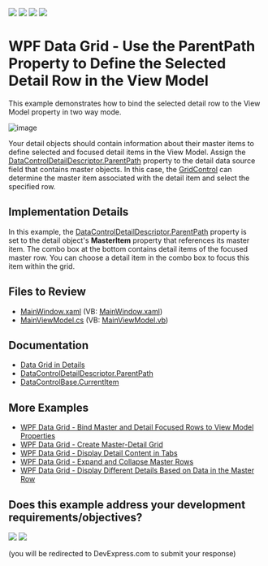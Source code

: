 <!-- default badges list -->
![](https://img.shields.io/endpoint?url=https://codecentral.devexpress.com/api/v1/VersionRange/128653766/22.2.2%2B)
[![](https://img.shields.io/badge/Open_in_DevExpress_Support_Center-FF7200?style=flat-square&logo=DevExpress&logoColor=white)](https://supportcenter.devexpress.com/ticket/details/T291661)
[![](https://img.shields.io/badge/📖_How_to_use_DevExpress_Examples-e9f6fc?style=flat-square)](https://docs.devexpress.com/GeneralInformation/403183)
[![](https://img.shields.io/badge/💬_Leave_Feedback-feecdd?style=flat-square)](#does-this-example-address-your-development-requirementsobjectives)
<!-- default badges end -->

# WPF Data Grid - Use the ParentPath Property to Define the Selected Detail Row in the View Model

This example demonstrates how to bind the selected detail row to the View Model property in two way mode.

![image](https://github.com/DevExpress-Examples/how-to-use-the-parentpath-property-to-enable-the-binding-from-the-viewmodel-to-grid-t291661/assets/65009440/4898c6af-8aa4-4eb8-8724-5b49d3770550)

Your detail objects should contain information about their master items to define selected and focused detail items in the View Model. Assign the [DataControlDetailDescriptor.ParentPath](https://docs.devexpress.com/WPF/DevExpress.Xpf.Grid.DataControlDetailDescriptor.ParentPath) property to the detail data source field that contains master objects. In this case, the [GridControl](https://docs.devexpress.com/WPF/DevExpress.Xpf.Grid.GridControl) can determine the master item associated with the detail item and select the specified row.

## Implementation Details

In this example, the [DataControlDetailDescriptor.ParentPath](https://docs.devexpress.com/WPF/DevExpress.Xpf.Grid.DataControlDetailDescriptor.ParentPath) property is set to the detail object's **MasterItem** property that references its master item. The combo box at the bottom contains detail items of the focused master row. You can choose a detail item in the combo box to focus this item within the grid.

## Files to Review

* [MainWindow.xaml](./CS/MainWindow.xaml) (VB: [MainWindow.xaml](./VB/MainWindow.xaml))
* [MainViewModel.cs](./CS/MainViewModel.cs) (VB: [MainViewModel.vb](./VB/MainViewModel.vb))

## Documentation

* [Data Grid in Details](https://docs.devexpress.com/WPF/119851/controls-and-libraries/data-grid/master-detail/data-grid-in-details)
* [DataControlDetailDescriptor.ParentPath](https://docs.devexpress.com/WPF/DevExpress.Xpf.Grid.DataControlDetailDescriptor.ParentPath)
* [DataControlBase.CurrentItem](https://docs.devexpress.com/WPF/DevExpress.Xpf.Grid.DataControlBase.CurrentItem)

## More Examples

* [WPF Data Grid - Bind Master and Detail Focused Rows to View Model Properties](https://github.com/DevExpress-Examples/wpf-data-grid-bind-master-and-detail-focused-rows-to-viewmodel-properties)
* [WPF Data Grid - Create Master-Detail Grid](https://github.com/DevExpress-Examples/wpf-data-grid-create-master-detail-grid)
* [WPF Data Grid - Display Detail Content in Tabs](https://github.com/DevExpress-Examples/wpf-data-grid-display-detail-content-in-tabs)
* [WPF Data Grid - Expand and Collapse Master Rows](https://github.com/DevExpress-Examples/wpf-data-grid-expand-and-collapse-master-rows)
* [WPF Data Grid - Display Different Details Based on Data in the Master Row](https://github.com/DevExpress-Examples/wpf-data-grid-display-different-details-based-on-master-row-data)
<!-- feedback -->
## Does this example address your development requirements/objectives?

[<img src="https://www.devexpress.com/support/examples/i/yes-button.svg"/>](https://www.devexpress.com/support/examples/survey.xml?utm_source=github&utm_campaign=how-to-use-the-parentpath-property-to-enable-the-binding-from-the-viewmodel-to-grid-t291661&~~~was_helpful=yes) [<img src="https://www.devexpress.com/support/examples/i/no-button.svg"/>](https://www.devexpress.com/support/examples/survey.xml?utm_source=github&utm_campaign=how-to-use-the-parentpath-property-to-enable-the-binding-from-the-viewmodel-to-grid-t291661&~~~was_helpful=no)

(you will be redirected to DevExpress.com to submit your response)
<!-- feedback end -->
